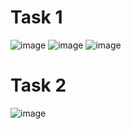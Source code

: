 # **Task 1**

![image](https://github.com/Egor-Pyshny/DC.NET/assets/92670900/121ddf38-5960-4bbe-af46-e67771f079c7)
![image](https://github.com/Egor-Pyshny/DC.NET/assets/92670900/3c6095d1-0861-4358-a67f-facad1ee1c9e)
![image](https://github.com/Egor-Pyshny/DC.NET/assets/92670900/622cecc1-4027-4d6d-a88b-b924e007258e)

# **Task 2**

![image](https://github.com/Egor-Pyshny/DC.NET/assets/92670900/500eb88c-0e67-4caf-b2db-628fc19a66d1)
